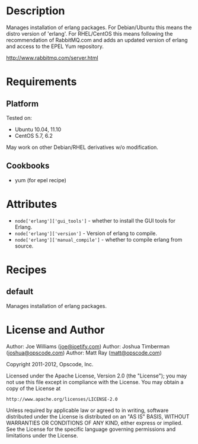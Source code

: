 Description
===========

Manages installation of erlang packages. For Debian/Ubuntu this means
the distro version of 'erlang'. For RHEL/CentOS this means following
the recommendation of RabbitMQ.com and adds an updated version of
erlang and access to the EPEL Yum repository.

http://www.rabbitmq.com/server.html

Requirements
============

Platform
--------

Tested on:

* Ubuntu 10.04, 11.10
* CentOS 5.7, 6.2

May work on other Debian/RHEL derivatives w/o modification.

Cookbooks
---------

* yum (for epel recipe)

Attributes
==========

* `node['erlang']['gui_tools']` - whether to install the GUI tools for
  Erlang.
* `node['erlang']['version']` - Version of erlang to compile.
* `node['erlang']['manual_compile']` - whether to compile erlang from source.

Recipes
=======

default
-------

Manages installation of erlang packages.

License and Author
==================

Author: Joe Williams (<joe@joetify.com>)
Author: Joshua Timberman (<joshua@opscode.com>)
Author: Matt Ray (<matt@opscode.com>)

Copyright 2011-2012, Opscode, Inc.

Licensed under the Apache License, Version 2.0 (the "License");
you may not use this file except in compliance with the License.
You may obtain a copy of the License at

    http://www.apache.org/licenses/LICENSE-2.0

Unless required by applicable law or agreed to in writing, software
distributed under the License is distributed on an "AS IS" BASIS,
WITHOUT WARRANTIES OR CONDITIONS OF ANY KIND, either express or implied.
See the License for the specific language governing permissions and
limitations under the License.
